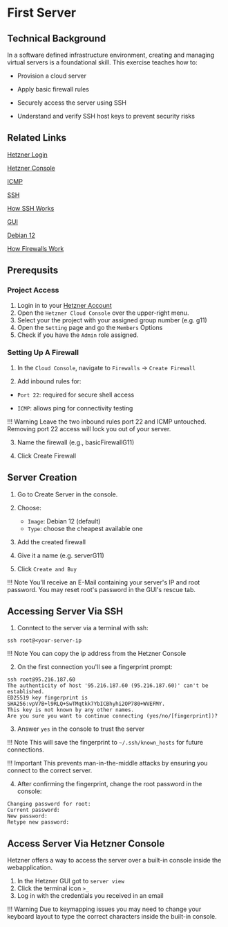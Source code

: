# First Server

## Technical Background

In a software defined infrastructure environment, creating and managing virtual servers is a foundational skill.
This exercise teaches how to:

- Provision a cloud server

- Apply basic firewall rules

- Securely access the server using SSH

- Understand and verify SSH host keys to prevent security risks

## Related Links

[Hetzner Login](https://accounts.hetzner.com/login)

[Hetzner Console](https://console.hetzner.cloud/)

[ICMP](https://en.wikipedia.org/wiki/Internet_Control_Message_Protocol)

[SSH](https://en.wikipedia.org/wiki/Secure_Shell)

[How SSH Works](https://www.sectigo.com/resource-library/what-is-an-ssh-key#How%20do%20SSH%20keys%20work?)

[GUI](https://en.wikipedia.org/wiki/Graphical_user_interface)

[Debian 12](https://www.debian.org/releases/bookworm/)

[How Firewalls Work](https://www.cisco.com/site/us/en/learn/topics/security/what-is-a-firewall.html#tabs-69d6a56dd3-item-fdd67b2fb8-tab)

## Prerequsits

### Project Access

1. Login in to your [Hetzner Account](https://accounts.hetzner.com/login)
2. Open the `Hetzner Cloud Console` over the upper-right menu.
3. Select your the project with your assigned group number (e.g. g11)
4. Open the `Setting` page and go the `Members` Options
5. Check if you have the `Admin` role assigned.

### Setting Up A Firewall

1. In the `Cloud Console`, navigate to `Firewalls` → `Create Firewall`

2. Add inbound rules for:

- `Port 22`: required for secure shell access

- `ICMP`: allows ping for connectivity testing

!!! Warning
    Leave the two inbound rules port 22 and ICMP untouched. Removing port 22 access will lock you out of your server.

3. Name the firewall (e.g., basicFirewallG11)

4. Click Create Firewall

## Server Creation

1. Go to Create Server in the console.

2. Choose:
   - `Image`: Debian 12 (default)
   - `Type`: choose the cheapest available one

3. Add the created firewall 

4. Give it a name (e.g. serverG11)

5. Click `Create and Buy`

!!! Note
    You'll receive an E-Mail containing your server's IP and root password. You may reset root's password in the GUI's rescue tab.

## Accessing Server Via SSH

1. Conntect to the server via a terminal with ssh:

`ssh root@<your-server-ip`

!!! Note
    You can copy the ip address from the Hetzner Console

2. On the first connection you'll see a fingerprint prompt:

```
ssh root@95.216.187.60
The authenticity of host '95.216.187.60 (95.216.187.60)' can't be established.
ED25519 key fingerprint is SHA256:vpV7B+l9RLQ+SwTMqtkk7YbICBhyhi2OP780+WVEFMY.
This key is not known by any other names.
Are you sure you want to continue connecting (yes/no/[fingerprint])?
```

3. Answer `yes` in the console to trust the server

!!! Note
    This will save the fingerprint to `~/.ssh/known_hosts` for future connections. 

!!! Important 
    This prevents man-in-the-middle attacks by ensuring you connect to the correct server.

4. After confirming the fingerprint, change the root password in the console:

```
Changing password for root:
Current password:
New password:
Retype new password:
```

## Access Server Via Hetzner Console

Hetzner offers a way to access the server over a built-in console inside the webapplication.

1. In the Hetzner GUI got to `server view`
2. Click the terminal icon `>_`
3. Log in with the credentials you received in an email

!!! Warning
    Due to keymapping issues you may need to change your keyboard layout to type the correct characters inside the built-in console.

